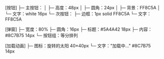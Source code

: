 [按钮]
├─ 主按钮：
│   ├─ 高度：48px
│   ├─ 圆角：24px
│   ├─ 背景：FF8C5A
│   └─ 文字：white 16px
└─ 次按钮：
    ├─ 边框：1px solid FF8C5A
    └─ 文字：FF8C5A

[弹窗]
├─ 宽度：80%
├─ 圆角：16px
├─ 标题：#5A4A42 18px
├─ 内容：#8C7B75 14px
└─ 按钮组：等分排列

[加载动画]
├─ 图标：旋转的太阳 40×40px
└─ 文字："加载中..." #8C7B75 14px